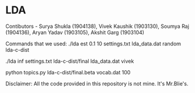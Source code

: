# LDA
Contibutors - Surya Shukla (1904138), Vivek Kaushik (1903130), Soumya Raj (1904136), Aryan Yadav (1903105), Akshit Garg (1903104)

Commands that we used:
./lda est 0.1 10 settings.txt lda_data.dat random lda-c-dist

./lda inf settings.txt lda-c-dist/final lda_data.dat vivek

python topics.py lda-c-dist/final.beta vocab.dat 100

Disclaimer: All the code provided in this repository is not mine. It's Mr.Blie's.


